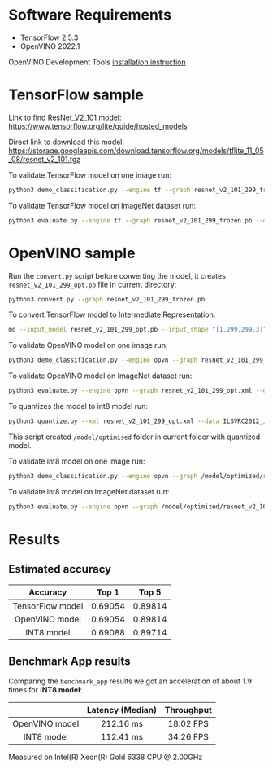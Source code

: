 # Software Requirements 
- TensorFlow 2.5.3
- OpenVINO 2022.1

OpenVINO Development Tools [installation instruction](https://docs.openvino.ai/latest/openvino_docs_install_guides_install_dev_tools.html)

# TensorFlow sample

Link to find ResNet_V2_101 model:
https://www.tensorflow.org/lite/guide/hosted_models

Direct link to download this model:
https://storage.googleapis.com/download.tensorflow.org/models/tflite_11_05_08/resnet_v2_101.tgz

To validate TensorFlow model on one image run:

```bash
python3 demo_classification.py --engine tf --graph resnet_v2_101_299_frozen.pb --image example.jpeg
```

To validate TensorFlow model on ImageNet dataset run:

```bash
python3 evaluate.py --engine tf --graph resnet_v2_101_299_frozen.pb --dataset ILSVRC2012_img_val
```

# OpenVINO sample

Run the ```convert.py``` script before converting the model, it creates ```resnet_v2_101_299_opt.pb``` file in current directory:

```bash
python3 convert.py --graph resnet_v2_101_299_frozen.pb
```

To convert TensorFlow model to Intermediate Representation:

```bash
mo --input_model resnet_v2_101_299_opt.pb --input_shape "[1,299,299,3]"
```

To validate OpenVINO model on one image run:

```bash
python3 demo_classification.py --engine opvn --graph resnet_v2_101_299_opt.xml --image example.jpeg 
```

To validate OpenVINO model on ImageNet dataset run:

```bash
python3 evaluate.py --engine opvn --graph resnet_v2_101_299_opt.xml --dataset ILSVRC2012_img_val
```

To quantizes the model to int8 model run:

```bash
python3 quantize.py --xml resnet_v2_101_299_opt.xml --data ILSVRC2012_img_val --annotation ILSVRC2012_img_val/val.txt
```

This script created ```/model/optimised``` folder in current folder with quantized model.

To validate int8 model on one image run:

```bash
python3 demo_classification.py --engine opvn --graph /model/optimized/resnet_v2_101_299_opt.xml --image example.jpeg 
```

To validate int8 model on ImageNet dataset run:

```bash
python3 evaluate.py --engine opvn --graph /model/optimized/resnet_v2_101_299_opt.xml --dataset ILSVRC2012_img_val
```

# Results

## Estimated accuracy

| Accuracy         | Top 1   | Top 5   |
|:----------------:|:-------:|:-------:|
| TensorFlow model | 0.69054 | 0.89814 |
| OpenVINO model   | 0.69054 | 0.89814 |
| INT8 model       | 0.69088 | 0.89714 |

## Benchmark App results

Сomparing the ```benchmark_app``` results we got an acceleration of about 1.9 times for **INT8 model**:

|                  | Latency (Median)  | Throughput |
|:----------------:|:-----------------:|:----------:|
| OpenVINO model   |     212.16 ms     | 18.02 FPS  |
| INT8 model       |     112.41 ms     | 34.26 FPS  |

Measured on Intel(R) Xeon(R) Gold 6338 CPU @ 2.00GHz
